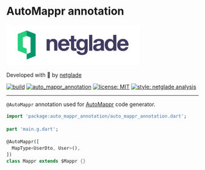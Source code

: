 # AutoMappr annotation

<a href="https://netglade.com/en">
  <picture>
    <source media="(prefers-color-scheme: dark)" srcset="https://raw.githubusercontent.com/netglade/.github/main/assets/netglade_logo_light.png">
    <source media="(prefers-color-scheme: light)" srcset="https://raw.githubusercontent.com/netglade/.github/main/assets/netglade_logo_dark.png">
    <img alt="netglade" src="https://raw.githubusercontent.com/netglade/.github/main/assets/netglade_logo_dark.png">
  </picture>
</a>

Developed with 💚 by [netglade][netglade_link]

[![build][build_badge]][build_badge_link]
[![auto_mappr_annotation][auto_mappr_annotation_pub_badge]][auto_mappr_annotation_pub_link]
[![license: MIT][license_badge]][license_badge_link]
[![style: netglade analysis][style_badge]][style_badge_link]

---

`@AutoMappr` annotation used for [AutoMappr][auto_mappr_pub_link] code generator.

```dart
import 'package:auto_mappr_annotation/auto_mappr_annotation.dart';

part 'main.g.dart';

@AutoMappr([
  MapType<UserDto, User>(),
])
class Mappr extends $Mappr {}
```

[netglade_link]: https://netglade.com/en

[build_badge]: https://github.com/netglade/auto_mappr/actions/workflows/build.yaml/badge.svg
[build_badge_link]: https://github.com/netglade/auto_mappr/actions

[license_badge]: https://img.shields.io/badge/license-MIT-blue.svg
[license_badge_link]: https://opensource.org/licenses/MIT

[style_badge]: https://img.shields.io/badge/style-netglade_analysis-26D07C.svg
[style_badge_link]: https://pub.dev/packages/netglade_analysis

[auto_mappr_pub_badge]: https://img.shields.io/pub/v/auto_mappr.svg
[auto_mappr_pub_link]: https://pub.dartlang.org/packages/auto_mappr

[auto_mappr_annotation_pub_badge]: https://img.shields.io/pub/v/auto_mappr_annotation.svg
[auto_mappr_annotation_pub_link]: https://pub.dartlang.org/packages/auto_mappr_annotation
